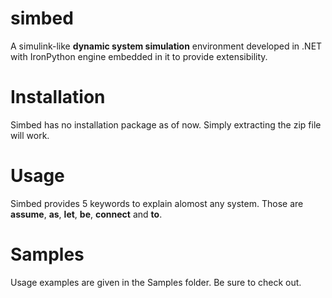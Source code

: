 # simbed
A simulink-like <b>dynamic system simulation</b> environment developed in .NET with IronPython engine embedded in it to provide extensibility.

# Installation
Simbed has no installation package as of now. Simply extracting the zip file will work. 

# Usage
Simbed provides 5 keywords to explain alomost any system. Those are <b>assume</b>, <b>as</b>, <b>let</b>, <b>be</b>, <b>connect</b> and <b>to</b>.

# Samples
Usage examples are given in the Samples folder. Be sure to check out.

